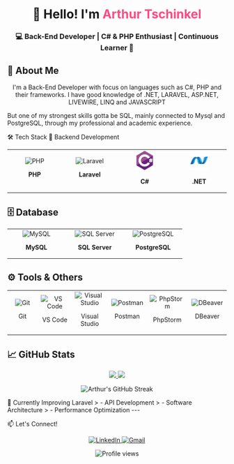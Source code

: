 <h1 align="center">👋 Hello! I'm <span style="color:#ff4b81;">Arthur Tschinkel</span></h1>
<h3 align="center">💻 Back-End Developer | C# & PHP Enthusiast | Continuous Learner 🚀</h3>

## 🧠 About Me
<p align="center">
I'm a Back-End Developer with focus on languages such as C#, PHP and their frameworks. I have good knowledge of .NET, LARAVEL, ASP.NET, LIVEWIRE, LINQ and JAVASCRIPT 


But one of my strongest skills gotta be SQL, mainly connected to Mysql and PostgreSQL, through my professional and academic experience.
</p>

🛠️ Tech Stack
🧩 Backend Development
<table align="center">
<tr>
<td align="center" width="120">
<img src="https://cdn.jsdelivr.net/gh/devicons/devicon/icons/php/php-original.svg" height="45" title="PHP"/>


<strong>PHP</strong>
</td>
<td align="center" width="120">
<img src="https://cdn.jsdelivr.net/gh/devicons/devicon@latest/icons/laravel/laravel-original.svg" height="45" title="Laravel"/>


<strong>Laravel</strong>
</td>
<td align="center" width="120">
<img src="https://raw.githubusercontent.com/devicons/devicon/master/icons/csharp/csharp-original.svg" height="45" title="C#"/>


<strong>C#</strong>
</td>
<td align="center" width="120">
<img src="https://raw.githubusercontent.com/devicons/devicon/master/icons/dot-net/dot-net-original.svg" height="45" title=".NET"/>


<strong>.NET</strong>
</td>
</tr>
</table>

## 🗄️ Database
<table align="center">
<tr>
<td align="center" width="120">
<img src="https://cdn.jsdelivr.net/gh/devicons/devicon/icons/mysql/mysql-original.svg" height="45" title="MySQL"/>


<strong>MySQL</strong>
</td>
<td align="center" width="120">
<img src="https://cdn.jsdelivr.net/gh/devicons/devicon/icons/microsoftsqlserver/microsoftsqlserver-plain.svg" height="45" title="SQL Server"/>


<strong>SQL Server</strong>
</td>
<td align="center" width="120">
<img src="https://cdn.jsdelivr.net/gh/devicons/devicon/icons/postgresql/postgresql-original.svg" height="45" title="PostgreSQL"/>


<strong>PostgreSQL</strong>
</td>
</tr>
</table>

## ⚙️ Tools & Others
<table align="center">
<tr>
<td align="center" width="96">
<img src="https://cdn.jsdelivr.net/gh/devicons/devicon/icons/git/git-original.svg" height="45" title="Git"/>


Git
</td>
<td align="center" width="96">
<img src="https://cdn.jsdelivr.net/gh/devicons/devicon/icons/vscode/vscode-original.svg" height="45" title="VS Code"/>


VS Code
</td>
<td align="center" width="96">
<img src="https://cdn.jsdelivr.net/gh/devicons/devicon/icons/visualstudio/visualstudio-plain.svg" height="45" title="Visual Studio"/>


Visual Studio
</td>
<td align="center" width="96">
<img src="https://cdn.simpleicons.org/postman/FF6C37" height="45" title="Postman"/>


Postman
</td>
<td align="center" width="96">
<img src="https://cdn.simpleicons.org/phpstorm/000000" height="45" title="PhpStorm"/>


PhpStorm
</td>
<td align="center" width="96">
<img src="https://cdn.simpleicons.org/dbeaver/1791A1" height="45" title="DBeaver"/>


DBeaver
</td>
</tr>
</table>

## 📈 GitHub Stats
<p align="center">
<a href="https://github.com/ArthurTschinkel">
<img height="180em" src="https://github-readme-stats.vercel.app/api?username=ArthurTschinkel&show_icons=true&theme=radical&include_all_commits=true&count_private=true&cache_buster=1"/>
<img height="180em" src="https://github-readme-stats.vercel.app/api/top-langs/?username=ArthurTschinkel&layout=compact&langs_count=7&theme=radical"/>
</a>
</p>
<p align="center">
<img src="https://github-readme-streak-stats.herokuapp.com/?user=ArthurTschinkel&theme=radical" alt="Arthur's GitHub Streak"/>
</p>

🌱 Currently Improving
Laravel > - API Development > - Software Architecture > - Performance Optimization ---

📫 Let's Connect!
<p align="center">
<a href="https://www.linkedin.com/in/arthur-tschinkel-da-silva-352095294/" target="_blank">
<img src="https://img.shields.io/badge/-LinkedIn-%230077B5?style=for-the-badge&logo=linkedin&logoColor=white" alt="LinkedIn"/>
</a>
<a href="mailto:arthurtschinkel25@gmail.com">
<img src="https://img.shields.io/badge/-Gmail-D14836?style=for-the-badge&logo=gmail&logoColor=white" alt="Gmail"/>
</a>
</p>

<p align="center">


<img src="https://komarev.com/ghpvc/?username=ArthurTschinkel&color=blueviolet" alt="Profile views"/>
</p>
